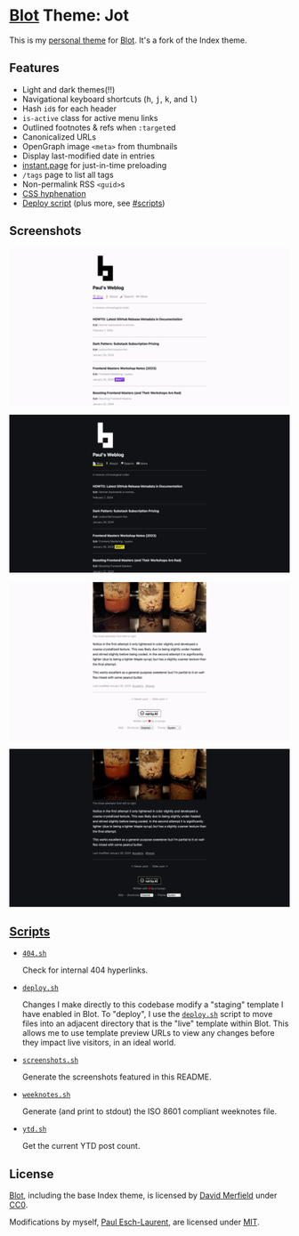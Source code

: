# [Blot][blot] Theme: Jot

This is my [personal theme][blog] for [Blot]. It's a fork of the Index theme.

## Features

- Light and dark themes(!!)
- Navigational keyboard shortcuts (<kbd>h</kbd>, <kbd>j</kbd>, <kbd>k</kbd>, and <kbd>l</kbd>)
- Hash `id`s for each header
- `is-active` class for active menu links
- Outlined footnotes & refs when `:target`ed
- Canonicalized URLs
- OpenGraph image `<meta>` from thumbnails
- Display last-modified date in entries
- [instant.page] for just-in-time preloading
- `/tags` page to list all tags
- Non-permalink RSS `<guid>`s
- [CSS hyphenation](http://clagnut.com/blog/2395)
- [Deploy script](/scripts/deploy.sh) (plus more, see [#scripts](#scripts))

## Screenshots

![Blog Light](/screenshots/blog-light.png)

![Blog Dark](/screenshots/blog-dark.png)

![Post Light](/screenshots/post-light.png)

![Post Dark](/screenshots/post-dark.png)

## [Scripts](/scripts)

- [`404.sh`](/scripts/404.sh)

    Check for internal 404 hyperlinks.

- [`deploy.sh`](/scripts/deploy.sh)

    Changes I make directly to this codebase modify a "staging" template I have
    enabled in Blot. To "deploy", I use the [`deploy.sh`](/scripts/deploy.sh)
    script to move files into an adjacent directory that is the "live" template
    within Blot. This allows me to use template preview URLs to view any changes
    before they impact live visitors, in an ideal world.

- [`screenshots.sh`](/scripts/screenshots.sh)

    Generate the screenshots featured in this README.

- [`weeknotes.sh`](/scripts/weeknotes.sh)

    Generate (and print to stdout) the ISO 8601 compliant weeknotes file.

- [`ytd.sh`](/scripts/ytd.sh)

    Get the current YTD post count.

## License

[Blot], including the base Index theme, is licensed by
[David Merfield][david] under [CC0].

Modifications by myself, [Paul Esch-Laurent][me], are licensed under [MIT].

[blog]: https://paul.af
[Blot]: https://blot.im
[CC0]: https://github.com/davidmerfield/Blot/blob/master/LICENSE
[david]: https://github.com/davidmerfield
[me]: https://github.com/Pinjasaur
[MIT]: https://pinjasaur.mit-license.org
[instant.page]: https://instant.page
